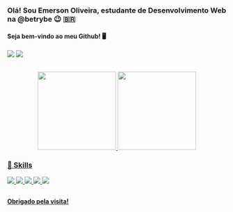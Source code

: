 ### Olá! Sou Emerson Oliveira, estudante de Desenvolvimento Web na @betrybe 😉 🇧🇷
#### Seja bem-vindo ao meu Github! 🖥️
 <a href="https://www.linkedin.com/in/emersonoliveiradev/" target="_blank"><img src="https://img.shields.io/badge/-LinkedIn-%230077B5?style=for-the-badge&logo=linkedin&logoColor=white" target="_blank"></a> 
<a href = "mailto:emersonoliveira.contato@gmail.com"><img src="https://img.shields.io/badge/-Gmail-%23333?style=for-the-badge&logo=gmail&logoColor=white" target="_blank"></a>
##

<div align="center">
  <a href="https://github.com/emeroliverdev">
  <img height="180em" src="https://github-readme-stats.vercel.app/api?username=emeroliverdev&show_icons=true&theme=tokyonight&include_all_commits=true&count_private=true"/>
  <img height="180em" src="https://github-readme-stats.vercel.app/api/top-langs/?username=emeroliverdev&layout=compact&langs_count=7&theme=tokyonight"/>
</div>

### :rocket: Skills

<div>
	<img src="https://img.shields.io/badge/HTML5-E34F26?style=for-the-badge&logo=html5&logoColor=white"/>
	<img src="https://img.shields.io/badge/CSS3-1572B6?style=for-the-badge&logo=css3&logoColor=white"/>
	<img src="https://img.shields.io/badge/JavaScript-323330?style=for-the-badge&logo=javascript&logoColor=F7DF1E"/>
	<img src="https://img.shields.io/badge/React-20232A?style=for-the-badge&logo=react&logoColor=61DAFB"/>
	<img src="https://img.shields.io/badge/Redux-593D88?style=for-the-badge&logo=redux&logoColor=white"/>
</div>

##

#### Obrigado pela visita!


